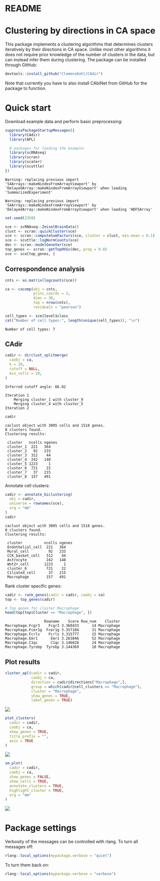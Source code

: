 # README


# Clustering by directions in CA space

This package implements a clustering algorithms that determines clusters
iteratively by their directions in CA space. Unlike most other
algorithms it does not require prior knowledge of the number of clusters
in the data, but can instead infer them during clustering. The package
can be installed through GitHub:

``` r
devtools::install_github("ClemensKohl/CAdir")
```

Note that currently you have to also install CAbiNet from GitHub for the
package to function.

# Quick start

Download example data and perform basic preprocessing:

``` r
suppressPackageStartupMessages({
  library(CAdir)
  library(APL)

  # packages for loading the example:
  library(scRNAseq)
  library(scran)
  library(scater)
  library(scuttle)
})
```

    Warning: replacing previous import 'S4Arrays::makeNindexFromArrayViewport' by
    'DelayedArray::makeNindexFromArrayViewport' when loading 'SummarizedExperiment'

    Warning: replacing previous import 'S4Arrays::makeNindexFromArrayViewport' by
    'DelayedArray::makeNindexFromArrayViewport' when loading 'HDF5Array'

``` r
set.seed(2358)

sce <- scRNAseq::ZeiselBrainData()
clust <- scran::quickCluster(sce)
sce <- scran::computeSumFactors(sce, cluster = clust, min.mean = 0.1)
sce <- scuttle::logNormCounts(sce)
dec <- scran::modelGeneVar(sce)
top_genes <- scran::getTopHVGs(dec, prop = 0.8)
sce <- sce[top_genes, ]
```

## Correspondence analysis

``` r
cnts <- as.matrix(logcounts(sce))

ca <- cacomp(obj = cnts,
             princ_coords = 3,
             dims = 30,
             top = nrow(cnts),
             residuals = "pearson")

cell_types <- sce$level1class
cat("Number of cell types:", length(unique(cell_types)), "\n")
```

    Number of cell types: 7 

## CAdir

``` r
cadir <- dirclust_splitmerge(
  caobj = ca,
  k = 10,
  cutoff = NULL,
  min_cells = 20,
)
```


    Inferred cutoff angle: 66.82

    Iteration 1
        Merging cluster_1 with cluster_9
        Merging cluster_4 with cluster_5
    Iteration 2

``` r
cadir
```

    caclust object with 3005 cells and 1518 genes.
    8 clusters found.
    Clustering results:

     cluster   ncells ngenes
     cluster_1  221   364   
     cluster_2   92   233   
     cluster_3  312    44   
     cluster_4  242   148   
     cluster_5 1223     1   
     cluster_6  721    22   
     cluster_7   37   215   
     cluster_8  157   491   

Annotate cell clusters:

``` r
cadir <- annotate_biclustering(
  obj = cadir,
  universe = rownames(sce),
  org = "mm"
)
cadir
```

    caclust object with 3005 cells and 1518 genes.
    8 clusters found.
    Clustering results:

     cluster          ncells ngenes
     Endothelial_cell  221   364   
     Mural_cell         92   233   
     CCK_basket_cell   312    44   
     Astrocyte         242   148   
     Wnt2+_cell       1223     1   
     cluster_6         721    22   
     Ciliated_cell      37   215   
     Macrophage        157   491   

Rank cluster specific genes:

``` r
cadir <- rank_genes(cadir = cadir, caobj = ca)
top <- top_genes(cadir)

# Top genes for cluster Macrophage
head(top[top$Cluster == "Macrophage", ])
```

                      Rowname    Score Row_num    Cluster
    Macrophage.Fcgr3    Fcgr3 3.360433      14 Macrophage
    Macrophage.Fcer1g  Fcer1g 3.357104      31 Macrophage
    Macrophage.Fcrls    Fcrls 3.315777      15 Macrophage
    Macrophage.Emr1      Emr1 3.263846      52 Macrophage
    Macrophage.C1qc      C1qc 3.146628      24 Macrophage
    Macrophage.Tyrobp  Tyrobp 3.144369      10 Macrophage

## Plot results

``` r
cluster_apl(cadir = cadir,
            caobj = ca,
            direction = cadir@directions["Macrophage",],
            group = which(cadir@cell_clusters == "Macrophage"),
            cluster = "Macrophage",
            show_genes = TRUE,
            label_genes = TRUE)
```

![](README_files/figure-commonmark/macrophage_APL-1.png)

``` r
plot_clusters(
  cadir = cadir,
  caobj = ca,
  show_genes = TRUE,
  title_prefix = "",
  axis = TRUE
)
```

![](README_files/figure-commonmark/APLs-1.png)

``` r
sm_plot(
  cadir = cadir,
  caobj = ca,
  show_genes = FALSE,
  show_cells = TRUE,
  annotate_clusters = TRUE,
  highlight_cluster = TRUE,
  org = "mm"
)
```

![](README_files/figure-commonmark/splitmerge_plot-1.png)

# Package settings

Verbosity of the messages can be controlled with rlang. To turn all
messages off:

``` r
rlang::local_options(mypackage.verbose = "quiet")
```

To turn them back on:

``` r
rlang::local_options(mypackage.verbose = "verbose")
```
